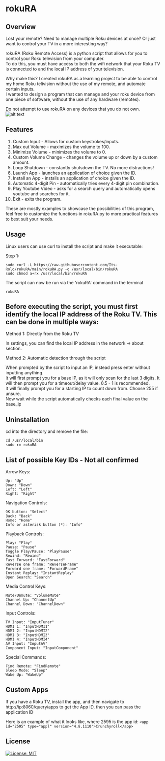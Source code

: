 # rokuRA
## Overview
Lost your remote? Need to manage multiple Roku devices at once? Or just want to control your TV in a more interesting way?  
  
rokuRA (Roku Remote Access) is a python script that allows for you to control your Roku television from your computer.  
To do this, you must have access to both the wifi network that your Roku TV is connected to and the local IP address of your television.  
  
Why make this? I created rokuRA as a learning project to be able to control my home Roku telivision without the use of my remote, and automate certain inputs.  
I wanted to design a program that can manage and your roku device from one piece of software, without the use of any hardware (remotes).  
  
Do not attempt to use rokuRA on any devices that you do not own.  
![alt text](https://github.com/Its-Rolo/rokuRA/blob/main/rokuRA.png?raw=true)

## Features
1. Custom Input - Allows for custom keystrokes/inputs.  
2. Max out Volume - maximizes the volume to 100.  
3. Minimize Volume - minimizes the volume to 0.  
4. Custom Volume Change - changes the volume up or down by a custom amount.  
5. Loop Shutdown - constantly shutsdown the TV. No more distractions!  
6. Launch App - launches an application of choice given the ID.  
7. Install an App - installs an application of choice given the ID.  
8. Automatic 4-digit Pin - automatically tries every 4-digit pin combination.  
9. Play Youtube Video - asks for a search query and automatically opens youtube and searches for it.
10. Exit - exits the program.  
  
These are mostly examples to showcase the possibilities of this program,  
feel free to customize the functions in rokuRA.py to more practical features to best suit your needs.

## Usage 
Linux users can use curl to install the script and make it executable:  

Step 1:
```
sudo curl -L https://raw.githubusercontent.com/Its-Rolo/rokuRA/main/rokuRA.py -o /usr/local/bin/rokuRA
sudo chmod a+rx /usr/local/bin/rokuRA
```
The script can now be run via the 'rokuRA' command in the terminal
```
rokuRA
```

## Before executing the script, you must first identify the local IP address of the Roku TV. This can be done in multiple ways:
Method 1: Directly from the Roku TV  

In settings, you can find the local IP address in the network -> about section.  

Method 2: Automatic detection through the script  

When prompted by the script to input an IP, instead press enter without inputting anything.  
It will first prompt you for a base IP, as it will only scan for the last 3 digits.
It will then prompt you for a timeout/delay value. 0.5 - 1 is recommended.  
It will finally prompt you for a starting IP to count down from. Choose 255 if unsure.  
Now wait while the script automatically checks each final value on the base_ip
    
## Uninstallation

cd into the directory and remove the file:
```
cd /usr/local/bin
sudo rm rokuRA
```

## List of possible Key IDs - Not all confirmed

Arrow Keys:
```
Up: "Up"
Down: "Down"
Left: "Left"
Right: "Right"
```
Navigation Controls:
```
OK button: "Select"
Back: "Back"
Home: "Home"
Info or asterisk button (*): "Info"
```
Playback Controls:
```
Play: "Play"
Pause: "Pause"
Toggle Play/Pause: "PlayPause"
Rewind: "Rewind"
Fast Forward: "FastForward"
Reverse one frame: "ReverseFrame"
Forward one frame: "ForwardFrame"
Instant Replay: "InstantReplay"
Open Search: "Search"
```
Media Control Keys:
```
Mute/Unmute: "VolumeMute"
Channel Up: "ChannelUp"
Channel Down: "ChannelDown"
```
Input Controls:
```
TV Input: "InputTuner"
HDMI 1: "InputHDMI1"
HDMI 2: "InputHDMI2"
HDMI 3: "InputHDMI3"
HDMI 4: "InputHDMI4"
AV Input: "InputAV"
Component Input: "InputComponent"
```
Special Commands:
```
Find Remote: "FindRemote"
Sleep Mode: "Sleep"
Wake Up: "WakeUp"
```

## Custom Apps
If you have a Roku TV, install the app, and then navigate to http://ip:8060/query/apps to get the App ID, then you can pass the application ID

Here is an example of what it looks like, where 2595 is the app id:
`<app id="2595" type="appl" version="4.8.1110">Crunchyroll</app>`

## License

[![License: MIT](https://img.shields.io/badge/License-MIT-yellow.svg)](https://opensource.org/licenses/MIT)
